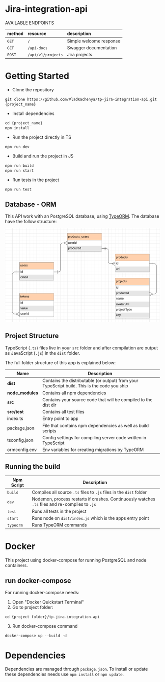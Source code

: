 # Jira-integration-api

AVAILABLE ENDPOINTS

| method             | resource         | description                                                                                    |
|:-------------------|:-----------------|:-----------------------------------------------------------------------------------------------|
| `GET`              | `/`              | Simple welcome response                                                                        |
| `GET`              | `/api-docs`      | Swagger documentation                                                                          |    
| `POST`             | `/api/v1/projects`  | Jira projects                                                                          |    

# Getting Started
- Clone the repository
```
git clone https://github.com/VladKachenya/tp-jira-integration-api.git {project_name}
```

- Install dependencies
```
cd {project_name}
npm install
```

- Run the project directly in TS
```
npm run dev
```

- Build and run the project in JS
```
npm run build
npm run start
```

- Run tests in the project
```
npm run test
```

## Database - ORM
This API work with an PostgreSQL database, using [TypeORM](https://github.com/typeorm/typeorm). The database have the follow structure:

![Alt Text](./dbSchema.png)
 
## Project Structure
TypeScript (`.ts`) files live in your `src` folder and after compilation are output as JavaScript (`.js`) in the `dist` folder.

The full folder structure of this app is explained below:

| Name | Description |
| ------------------------ | --------------------------------------------------------------------------------------------- |
| **dist**                 | Contains the distributable (or output) from your TypeScript build. This is the code you ship  |
| **node_modules**         | Contains all npm dependencies                                                            |
| **src**                  | Contains your source code that will be compiled to the dist dir                               |
| **src/test**             | Contains all test files
| index.ts                 | Entry point to app                                                                   |
| package.json             | File that contains npm dependencies as well as build scripts                                  |
| tsconfig.json            | Config settings for compiling server code written in TypeScript                               |
| ormconfig.env              | Env variables for creating migrations by TypeORM                                              |

## Running the build
| Npm Script | Description |
| ------------------------- | ------------------------------------------------------------------------------------------------- |
| `build`                   | Compiles all source `.ts` files to `.js` files in the `dist` folder                    |
| `dev`                     | Nodemon, process restarts if crashes. Continuously watches `.ts` files and re-compiles to `.js`   |
| `test`                    | Runs all tests in the project    |
| `start`                   | Runs node on `dist/index.js` which is the apps entry point                                |
| `typeorm`                  | Runs TypeORM commands | 

# Docker
This project using docker-compose for running PostgreSQL and node containers.

## run docker-compose
For running docker-compose needs:
1. Open "Docker Quickstart Terminal"
2. Go to project folder:
```
cd {project folder}/tp-jira-integration-api
```
3. Run docker-compose command
```
docker-compose up --build -d 
```


# Dependencies
Dependencies are managed through `package.json`.
To install or update these dependencies needs use `npm install` or `npm update`.